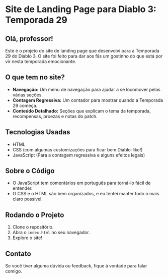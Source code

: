 # Site de Landing Page para Diablo 3: Temporada 29

## Olá, professor!

Este é o projeto do site de landing page que desenvolvi para a Temporada 29 do Diablo 3. O site foi feito para dar aos fãs um gostinho do que está por vir nesta temporada emocionante.

## O que tem no site?

- **Navegação:** Um menu de navegação para ajudar a se locomover pelas várias seções.
- **Contagem Regressiva:** Um contador para mostrar quando a Temporada 29 começa.
- **Conteúdo Detalhado:** Seções que explicam o tema da temporada, recompensas, proezas e notas do patch.
  
## Tecnologias Usadas

- HTML
- CSS (com algumas customizações para ficar bem Diablo-like!)
- JavaScript (Para a contagem regressiva e alguns efeitos legais)

## Sobre o Código

- O JavaScript tem comentários em português para torná-lo fácil de entender.
- O CSS e o HTML são bem organizados, e eu tentei manter tudo o mais claro possível.

## Rodando o Projeto

1. Clone o repositório.
2. Abra o `index.html` no seu navegador.
3. Explore o site!

## Contato

Se você tiver alguma dúvida ou feedback, fique à vontade para falar comigo.
